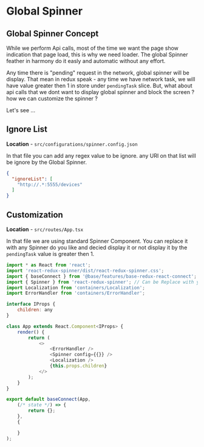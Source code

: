 

# Global Spinner

## Global Spinner Concept
 
While we perform Api calls, most of the time we want the page show indication that page load, this is why we need loader.
The global Spinner feather in harmony do it easly and automatic without any effort.

Any time there is "pending" request in the network, global spinner will be display.
That mean in redux speak - any time we have network task, we will have value greater then 1 in store under `pendingTask` slice.
But, what about api calls that we dont want to display global spinner and block the screen ?
how we can customize the spinner ?

Let's see ...

## Ignore List

<b>Location</b> - `src/configurations/spinner.config.json`

In that file you can add any regex value to be ignore.
any URI on that list will be ignore by the Global Spinner.

```json
{
  "ignoreList": [
    "http://.*:5555/devices"
  ]
}
```

## Customization

<b>Location</b> - `src/routes/App.tsx`

In that file we are using standard Spinner Component.
You can replace it with any Spinner do you like and decied display it or not display it by the `pendingTask` value is greater then 1.

```js
import * as React from 'react';
import 'react-redux-spinner/dist/react-redux-spinner.css';
import { baseConnect } from '@base/features/base-redux-react-connect';
import { Spinner } from 'react-redux-spinner'; // Can be Replace with your Custom Spinner
import Localization from 'containers/Localization';
import ErrorHandler from 'containers/ErrorHandler';

interface IProps {
    children: any
}

class App extends React.Component<IProps> {
    render() {
		return (
			<>
                <ErrorHandler />
                <Spinner config={{}} />
				<Localization />
				{this.props.children}
			</>
		);
	}
}

export default baseConnect(App,
    (/* state */) => {
        return {};
    },
    {

    }
);

```